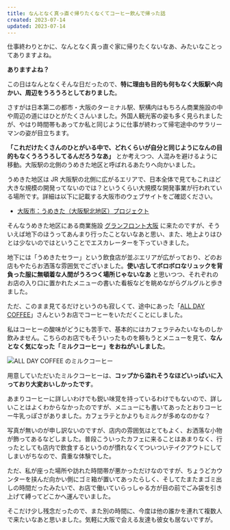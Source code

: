```yaml
---
title: なんとなく真っ直ぐ帰りたくなくてコーヒー飲んで帰った話
created: 2023-07-14
updated: 2023-07-14
---
```


仕事終わりとかに、なんとなく真っ直ぐ家に帰りたくないなあ、みたいなことってありますよね。

**ありますよね？**

この日はなんとなくそんな日だったので、**特に理由も目的も何もなく大阪駅へ向かい、周辺をうろうろとしておりました**。

さすがは日本第二の都市・大阪のターミナル駅、駅構内はもちろん商業施設の中や周辺の道にはひとがたくさんいました。外国人観光客の姿も多く見られましたが、やはり時間帯もあってか私と同じように仕事が終わって帰宅途中のサラリーマンの姿が目立ちます。

**「これだけたくさんのひとがいる中で、どれくらいが自分と同じようになんの目的もなくうろうろしてるんだろうなあ」** とか考えつつ、人混みを避けるように移動。大阪駅の北側のうめきた地区と呼ばれるあたりへ向かいました。

うめきた地区は JR 大阪駅の北側に広がるエリアで、日本全体で見てもこれほど大きな規模の開発ってないのでは？というくらい大規模な開発事業が行われている場所です。詳細は以下に記載する大阪市のウェブサイトをご確認ください。

- [大阪市：うめきた（大阪駅北地区）プロジェクト](https://www.city.osaka.lg.jp/osakatokei/page/0000005308.html)

そんなうめきた地区にある商業施設 [グランフロント大阪](https://www.grandfront-osaka.jp/) に来たのですが、そういえば地下のほうってあんまり行ったことないなあと思い、また、地上よりはひとは少ないのではということでエスカレーターを下っていきました。

地下には「うめきたセラー」という飲食店が並ぶエリアが広がっており、どのお店もやたらお洒落な雰囲気でございました。**使い古してボロボロなリュックを背負った服に無頓着な人間がうろつく場所じゃないなあ** と思いつつ、それぞれのお店の入り口に置かれたメニューの書いた看板などを眺めながらグルグルと歩きました。

ただ、このまま見てるだけというのも寂しくて、途中にあった「[ALL DAY COFFEE](https://www.gfo-sc.jp/shop-detail/allday-coffee/)」さんというお店でコーヒーをいただくことにしました。

私はコーヒーの酸味がどうにも苦手で、基本的にはカフェラテみたいなものしか飲みません。こちらのお店でもそういったものを頼もうとメニューを見て、**なんとなく気になった「ミルクコーヒー」をおねがいしました**。

![ALL DAY COFFEE のミルクコーヒー](4830beeb-fdba-46eb-1228-fd2ebacc3c00)

用意していただいたミルクコーヒーは、**コップから溢れそうなほどいっぱいに入っており大変おいしかったです**。

あまりコーヒーに詳しいわけでも鋭い味覚を持っているわけでもないので、詳しいことはよくわからなかったのですが、メニューにも書いてあったとおりコーヒー牛乳っぽさがありました。カフェラテとかよりもミルクが多めなのかな？

写真が無いのが申し訳ないのですが、店内の雰囲気はとてもよく、お洒落な小物が飾ってあるなどしました。普段こういったカフェに来ることはあまりなく、行ったとしても店内で飲食するというのが慣れなくてついついテイクアウトにしてしまいがちなので、貴重な体験でした。

ただ、私が座った場所や訪れた時間帯が悪かっただけなのですが、ちょうどカウンターを挟んだ向かい側にゴミ箱が置いてあったらしく、そしてたまたまゴミ出しの時間だったみたいで、お店で働いていらっしゃる方が目の前でごみ袋を引き上げて縛ってどこかへ運んでいました。

そこだけ少し残念だったので、また別の時間に、今度は他の誰かを連れて複数人で来たいなあと思いました。気軽に大阪で会える友達も彼女も居ないですが。
